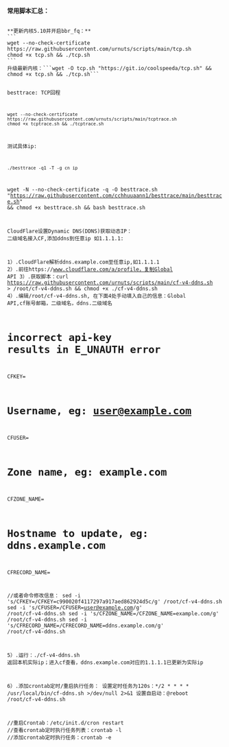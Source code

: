 **常用脚本汇总：**

<code>
**更新内核5.10并开启bbr_fq：**
```
wget --no-check-certificate https://raw.githubusercontent.com/urnuts/scripts/main/tcp.sh
chmod +x tcp.sh && ./tcp.sh
```
升级最新内核：```wget -O tcp.sh "https://git.io/coolspeeda/tcp.sh" && chmod +x tcp.sh && ./tcp.sh```

besttrace: TCP回程
```
wget --no-check-certificate https://raw.githubusercontent.com/urnuts/scripts/main/tcptrace.sh
chmod +x tcptrace.sh && ./tcptrace.sh
```
测试具体ip:
```
./besttrace -q1 -T -g cn ip
```

wget -N --no-check-certificate -q -O besttrace.sh "https://raw.githubusercontent.com/cchhuuaann1/besttrace/main/besttrace.sh" && chmod +x besttrace.sh && bash besttrace.sh




CloudFlare设置Dynamic DNS(DDNS)获取动态IP：
二级域名接入CF,添加ddns到任意ip 如1.1.1.1:

1）.CloudFlare解析ddns.example.com至任意ip,如1.1.1.1
2）.前往https://www.cloudflare.com/a/profile，复制Global API
3）.获取脚本：curl https://raw.githubusercontent.com/urnuts/scripts/main/cf-v4-ddns.sh > /root/cf-v4-ddns.sh && chmod +x ./cf-v4-ddns.sh
4）.编辑/root/cf-v4-ddns.sh,
   在下面4处手动填入自己的信息：Global API,cf账号邮箱，二级域名，ddns.二级域名
# incorrect api-key results in E_UNAUTH error
CFKEY=
# Username, eg: user@example.com
CFUSER=
# Zone name, eg: example.com
CFZONE_NAME=
# Hostname to update, eg: ddns.example.com
CFRECORD_NAME=

//或者命令修改信息：
sed -i 's/CFKEY=/CFKEY=c990020f4117297a917aed862924d5c/g' /root/cf-v4-ddns.sh
sed -i 's/CFUSER=/CFUSER=user@example.com/g' /root/cf-v4-ddns.sh
sed -i 's/CFZONE_NAME=/CFZONE_NAME=example.com/g' /root/cf-v4-ddns.sh
sed -i 's/CFRECORD_NAME=/CFRECORD_NAME=ddns.example.com/g' /root/cf-v4-ddns.sh

5）.运行：./cf-v4-ddns.sh
返回本机实际ip；进入cf查看，ddns.example.com对应的1.1.1.1已更新为实际ip

6）.添加crontab定时/重启执行任务：
设置定时任务为120s：*/2 * * * *  /usr/local/bin/cf-ddns.sh >/dev/null 2>&1
设置自启动：@reboot /root/cf-v4-ddns.sh

//重启Crontab：/etc/init.d/cron restart
//查看crontab定时执行任务列表：crontab -l
//添加crontab定时执行任务：crontab -e
